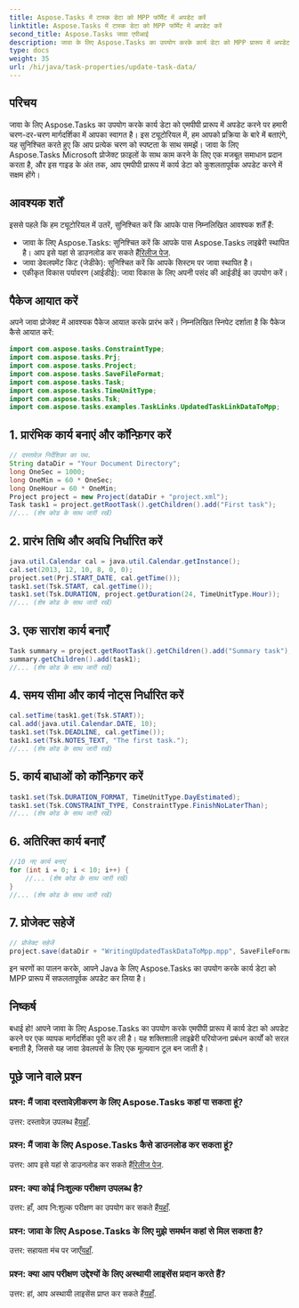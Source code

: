 ```yaml
---
title: Aspose.Tasks में टास्क डेटा को MPP फॉर्मेट में अपडेट करें
linktitle: Aspose.Tasks में टास्क डेटा को MPP फॉर्मेट में अपडेट करें
second_title: Aspose.Tasks जावा एपीआई
description: जावा के लिए Aspose.Tasks का उपयोग करके कार्य डेटा को MPP प्रारूप में अपडेट करने का तरीका जानें। कुशल परियोजना प्रबंधन के लिए हमारी चरण-दर-चरण मार्गदर्शिका का पालन करें।
type: docs
weight: 35
url: /hi/java/task-properties/update-task-data/
---
```

## परिचय
जावा के लिए Aspose.Tasks का उपयोग करके कार्य डेटा को एमपीपी प्रारूप में अपडेट करने पर हमारी चरण-दर-चरण मार्गदर्शिका में आपका स्वागत है। इस ट्यूटोरियल में, हम आपको प्रक्रिया के बारे में बताएंगे, यह सुनिश्चित करते हुए कि आप प्रत्येक चरण को स्पष्टता के साथ समझें। जावा के लिए Aspose.Tasks Microsoft प्रोजेक्ट फ़ाइलों के साथ काम करने के लिए एक मजबूत समाधान प्रदान करता है, और इस गाइड के अंत तक, आप एमपीपी प्रारूप में कार्य डेटा को कुशलतापूर्वक अपडेट करने में सक्षम होंगे।
## आवश्यक शर्तें
इससे पहले कि हम ट्यूटोरियल में उतरें, सुनिश्चित करें कि आपके पास निम्नलिखित आवश्यक शर्तें हैं:
-  जावा के लिए Aspose.Tasks: सुनिश्चित करें कि आपके पास Aspose.Tasks लाइब्रेरी स्थापित है। आप इसे यहां से डाउनलोड कर सकते हैं[रिलीज पेज](https://releases.aspose.com/tasks/java/).
- जावा डेवलपमेंट किट (जेडीके): सुनिश्चित करें कि आपके सिस्टम पर जावा स्थापित है।
- एकीकृत विकास पर्यावरण (आईडीई): जावा विकास के लिए अपनी पसंद की आईडीई का उपयोग करें।
## पैकेज आयात करें
अपने जावा प्रोजेक्ट में आवश्यक पैकेज आयात करके प्रारंभ करें। निम्नलिखित स्निपेट दर्शाता है कि पैकेज कैसे आयात करें:
```java
import com.aspose.tasks.ConstraintType;
import com.aspose.tasks.Prj;
import com.aspose.tasks.Project;
import com.aspose.tasks.SaveFileFormat;
import com.aspose.tasks.Task;
import com.aspose.tasks.TimeUnitType;
import com.aspose.tasks.Tsk;
import com.aspose.tasks.examples.TaskLinks.UpdatedTaskLinkDataToMpp;
```
## 1. प्रारंभिक कार्य बनाएं और कॉन्फ़िगर करें
```java
// दस्तावेज़ निर्देशिका का पथ.
String dataDir = "Your Document Directory";
long OneSec = 1000;
long OneMin = 60 * OneSec;
long OneHour = 60 * OneMin;
Project project = new Project(dataDir + "project.xml");
Task task1 = project.getRootTask().getChildren().add("First task");
//... (शेष कोड के साथ जारी रखें)
```
## 2. प्रारंभ तिथि और अवधि निर्धारित करें
```java
java.util.Calendar cal = java.util.Calendar.getInstance();
cal.set(2013, 12, 10, 8, 0, 0);
project.set(Prj.START_DATE, cal.getTime());
task1.set(Tsk.START, cal.getTime());
task1.set(Tsk.DURATION, project.getDuration(24, TimeUnitType.Hour));
//... (शेष कोड के साथ जारी रखें)
```
## 3. एक सारांश कार्य बनाएँ
```java
Task summary = project.getRootTask().getChildren().add("Summary task");
summary.getChildren().add(task1);
//... (शेष कोड के साथ जारी रखें)
```
## 4. समय सीमा और कार्य नोट्स निर्धारित करें
```java
cal.setTime(task1.get(Tsk.START));
cal.add(java.util.Calendar.DATE, 10);
task1.set(Tsk.DEADLINE, cal.getTime());
task1.set(Tsk.NOTES_TEXT, "The first task.");
//... (शेष कोड के साथ जारी रखें)
```
## 5. कार्य बाधाओं को कॉन्फ़िगर करें
```java
task1.set(Tsk.DURATION_FORMAT, TimeUnitType.DayEstimated);
task1.set(Tsk.CONSTRAINT_TYPE, ConstraintType.FinishNoLaterThan);
//... (शेष कोड के साथ जारी रखें)
```
## 6. अतिरिक्त कार्य बनाएँ
```java
//10 नए कार्य बनाएं
for (int i = 0; i < 10; i++) {
    //... (शेष कोड के साथ जारी रखें)
}
//... (शेष कोड के साथ जारी रखें)
```
## 7. प्रोजेक्ट सहेजें
```java
// प्रोजेक्ट सहेजें
project.save(dataDir + "WritingUpdatedTaskDataToMpp.mpp", SaveFileFormat.Mpp);
```
इन चरणों का पालन करके, आपने Java के लिए Aspose.Tasks का उपयोग करके कार्य डेटा को MPP प्रारूप में सफलतापूर्वक अपडेट कर लिया है।
## निष्कर्ष
बधाई हो! आपने जावा के लिए Aspose.Tasks का उपयोग करके एमपीपी प्रारूप में कार्य डेटा को अपडेट करने पर एक व्यापक मार्गदर्शिका पूरी कर ली है। यह शक्तिशाली लाइब्रेरी परियोजना प्रबंधन कार्यों को सरल बनाती है, जिससे यह जावा डेवलपर्स के लिए एक मूल्यवान टूल बन जाती है।
## पूछे जाने वाले प्रश्न
### प्रश्न: मैं जावा दस्तावेज़ीकरण के लिए Aspose.Tasks कहां पा सकता हूं?
 उत्तर: दस्तावेज़ उपलब्ध है[यहाँ](https://reference.aspose.com/tasks/java/).
### प्रश्न: मैं जावा के लिए Aspose.Tasks कैसे डाउनलोड कर सकता हूं?
 उत्तर: आप इसे यहां से डाउनलोड कर सकते हैं[रिलीज पेज](https://releases.aspose.com/tasks/java/).
### प्रश्न: क्या कोई निःशुल्क परीक्षण उपलब्ध है?
 उत्तर: हाँ, आप नि:शुल्क परीक्षण का उपयोग कर सकते हैं[यहाँ](https://releases.aspose.com/).
### प्रश्न: जावा के लिए Aspose.Tasks के लिए मुझे समर्थन कहां से मिल सकता है?
 उत्तर: सहायता मंच पर जाएँ[यहाँ](https://forum.aspose.com/c/tasks/15).
### प्रश्न: क्या आप परीक्षण उद्देश्यों के लिए अस्थायी लाइसेंस प्रदान करते हैं?
 उत्तर: हां, आप अस्थायी लाइसेंस प्राप्त कर सकते हैं[यहाँ](https://purchase.aspose.com/temporary-license/).